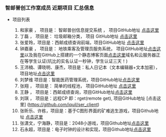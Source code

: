 ﻿### 智邮普创工作室成员 近期项目 汇总信息


- 项目列表 
 
  1. 和家豪 ， 项目是： 智邮普创信息提交系统 ， 项目GitHub地址 [点击这里](https://github.com/ZypcGroup/zypc_submit_info)
  2. 丁磊   ， 项目是： 垃圾邮箱分类，		项目 GitHub地址 [点击这里](https://github.com/MosBest/spam)
  3. 张爱玲，项目是：西邮成绩查询前端，项目GitHub地址 [点击这里](https://github.com/zhangailing/-.git)
  4. 钟嘉豪 ， 项目是： 地铁乘客及管理员服务系统， 项目GitHub地址[点击这里](https://github.com/ZJH9Rondo/learngit.git)以及我在GitHub上搭建的一个静态博客页面[点击这里](https://github.com/ZJH9Rondo/ZJH9Rondo.github.io.git)域名和云服务器正在等学生认证(坑比的实名认证一秒钟，学生认证三天！)
  5. 王沛楠、谭晓明、康杰，项目是：私人日记本（文本编辑器+文本加密），项目地址[点击这里](https://github.com/wildpener/learngit)
  6. 刘梦维 项目是：智能医药管理系统，项目GitHub地址[点击这里](https://github.com/fightingliumeng/Medical-management-system)
  7. 张翔 ， 项目是： 简单的线程池， 项目GitHub地址 [点击这里](https://github.com/ZXANG/first.git)
  8. 王静 ， 项目是：西邮成绩查询，项目GitHub地址[点击这里](https://github.com/Hypnosis123/Risystem)
  9. 刘琪 ， 项目是：远程CP 即：rget(remote get), 项目GitHub地址 [点击这里]
(https://github.com/iquil/ser_client)
  10. 张昕乐、许栋，项目是：基于C图形界面的矿难逃生游戏，项目Github地址 [点击这里](https://github.com/zhangxxkl/learn)
  11. 张潇文，宁海静，项目是：2048小游戏，项目Github地址[点击这里](https://github.com/ningjingdexiatian/learngit)
  12. 石永超，项目是：电子时钟的设计和实现，项目Github地址[点击这里](git@github.com:15529343201/zypc.git)
